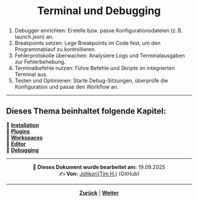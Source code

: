 # <p align="center">Terminal und Debugging</p>

1. Debugger einrichten: Erstelle bzw. passe Konfigurationsdateien (z. B. launch.json) an.
2. Breakpoints setzen: Lege Breakpoints im Code fest, um den Programmablauf zu kontrollieren.
3. Fehlerprotokolle überwachen: Analysiere Logs und Terminalausgaben zur Fehlerbehebung.
4. Terminalbefehle nutzen: Führe Befehle und Skripte im integrierten Terminal aus.
5. Testen und Optimieren: Starte Debug-Sitzungen, überprüfe die Konfiguration und passe den Workflow an.

---

**Dieses Thema beinhaltet folgende Kapitel:**
---

🔹 [**Installation**](/docs/04-tools/02-vscode/01-installation/README.md) </br>
🔹 [**Plugins**](/docs/04-tools/02-vscode/02-plugins/README.md) </br>
🔹 [**Workspaces**](/docs/04-tools/02-vscode/03-workspaces/README.md) </br>
🔹 [**Editor**](/docs/04-tools/02-vscode/04-editor/README.md) </br>
🔹 [**Debugging**](/docs/04-tools/02-vscode/05-debugging/README.md) </br>

---
<p align="center">
📅 <strong>Dieses Dokument wurde bearbeitet am:</strong> 19.09.2025
<br>
✍️ <strong>Von:</strong> <a href="https://github.com/johkori">Johkori(Tim H.)</a> (GitHub)
</p>

---

<p align="center">
<a href="/docs/04-tools/02-vscode/04-editor/README.md"><strong>Zurück</strong></a> | 
<a href="/docs/04-tools/03-intellij/README.md"><strong>Weiter</strong></a>
</p>